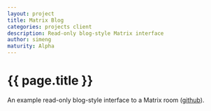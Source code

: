 ```yaml
---
layout: project
title: Matrix Blog
categories: projects client
description: Read-only blog-style Matrix interface
author: simeng
maturity: Alpha
---
```


# {{ page.title }}
An example read-only blog-style interface to a Matrix room ([github](https://github.com/simeng/matrix-blog)).
